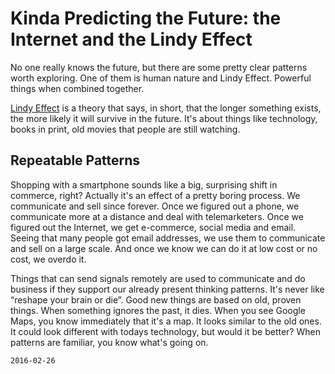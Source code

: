 # Kinda Predicting the Future: the Internet and the Lindy Effect

No one really knows the future,
but there are some pretty clear patterns worth exploring. 
One of them is human nature and Lindy Effect.
Powerful things when combined together.

[Lindy Effect](https://en.wikipedia.org/wiki/Lindy_effect) is a theory that says, in short,
that the longer something exists, the more likely it will survive in the future.
It's about things like technology, books in print, old movies that people are still watching.

## Repeatable Patterns

Shopping with a smartphone sounds like a big, surprising shift in commerce, right?
Actually it's an effect of a pretty boring process.
We communicate and sell since forever.
Once we figured out a phone, we communicate more at a distance
and deal with telemarketers.
Once we figured out the Internet, we get e-commerce, social
media and email.
Seeing that many people got email addresses, we use them to communicate
and sell on a large scale.
And once we know we can do it at low cost or no cost, we
overdo it.  

Things that can send signals remotely are
used to communicate and do business if they support our already present thinking patterns.
It's never like “reshape your brain or die”.
Good new things are based on old, proven things. When something ignores the
past, it dies. When you see Google Maps, you know immediately that it's a map. It looks similar
to the old ones. It could look different with todays technology, but would it be
better? When patterns are familiar, you know what's going on.

`2016-02-26`